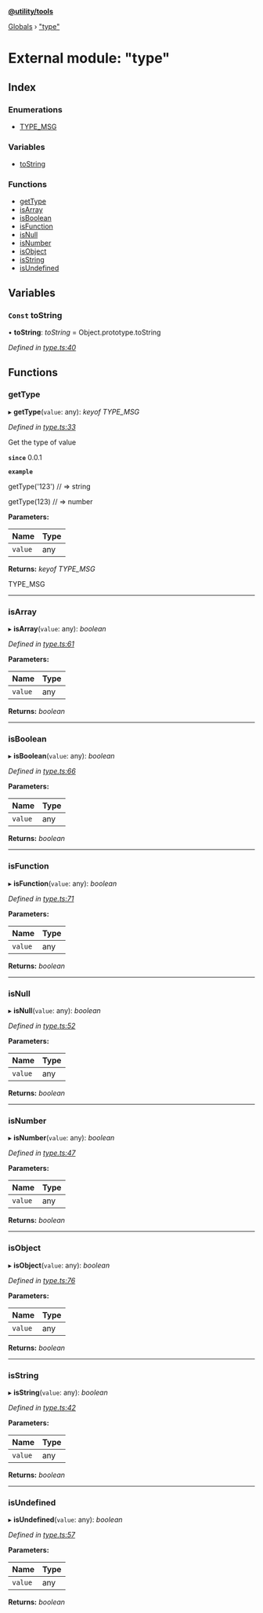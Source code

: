 **[@utility/tools](../README.md)**

[Globals](../globals.md) › ["type"](_type_.md)

# External module: "type"

## Index

### Enumerations

* [TYPE_MSG](../enums/_type_.type_msg.md)

### Variables

* [toString](_type_.md#const-tostring)

### Functions

* [getType](_type_.md#gettype)
* [isArray](_type_.md#isarray)
* [isBoolean](_type_.md#isboolean)
* [isFunction](_type_.md#isfunction)
* [isNull](_type_.md#isnull)
* [isNumber](_type_.md#isnumber)
* [isObject](_type_.md#isobject)
* [isString](_type_.md#isstring)
* [isUndefined](_type_.md#isundefined)

## Variables

### `Const` toString

• **toString**: *toString* =  Object.prototype.toString

*Defined in [type.ts:40](https://github.com/Wimjiang/utility/blob/cb35816/src/type.ts#L40)*

## Functions

###  getType

▸ **getType**(`value`: any): *keyof TYPE_MSG*

*Defined in [type.ts:33](https://github.com/Wimjiang/utility/blob/cb35816/src/type.ts#L33)*

Get the type of value

**`since`** 0.0.1

**`example`** 

getType('123')
// => string

getType(123)
// => number

**Parameters:**

Name | Type |
------ | ------ |
`value` | any |

**Returns:** *keyof TYPE_MSG*

TYPE_MSG

___

###  isArray

▸ **isArray**(`value`: any): *boolean*

*Defined in [type.ts:61](https://github.com/Wimjiang/utility/blob/cb35816/src/type.ts#L61)*

**Parameters:**

Name | Type |
------ | ------ |
`value` | any |

**Returns:** *boolean*

___

###  isBoolean

▸ **isBoolean**(`value`: any): *boolean*

*Defined in [type.ts:66](https://github.com/Wimjiang/utility/blob/cb35816/src/type.ts#L66)*

**Parameters:**

Name | Type |
------ | ------ |
`value` | any |

**Returns:** *boolean*

___

###  isFunction

▸ **isFunction**(`value`: any): *boolean*

*Defined in [type.ts:71](https://github.com/Wimjiang/utility/blob/cb35816/src/type.ts#L71)*

**Parameters:**

Name | Type |
------ | ------ |
`value` | any |

**Returns:** *boolean*

___

###  isNull

▸ **isNull**(`value`: any): *boolean*

*Defined in [type.ts:52](https://github.com/Wimjiang/utility/blob/cb35816/src/type.ts#L52)*

**Parameters:**

Name | Type |
------ | ------ |
`value` | any |

**Returns:** *boolean*

___

###  isNumber

▸ **isNumber**(`value`: any): *boolean*

*Defined in [type.ts:47](https://github.com/Wimjiang/utility/blob/cb35816/src/type.ts#L47)*

**Parameters:**

Name | Type |
------ | ------ |
`value` | any |

**Returns:** *boolean*

___

###  isObject

▸ **isObject**(`value`: any): *boolean*

*Defined in [type.ts:76](https://github.com/Wimjiang/utility/blob/cb35816/src/type.ts#L76)*

**Parameters:**

Name | Type |
------ | ------ |
`value` | any |

**Returns:** *boolean*

___

###  isString

▸ **isString**(`value`: any): *boolean*

*Defined in [type.ts:42](https://github.com/Wimjiang/utility/blob/cb35816/src/type.ts#L42)*

**Parameters:**

Name | Type |
------ | ------ |
`value` | any |

**Returns:** *boolean*

___

###  isUndefined

▸ **isUndefined**(`value`: any): *boolean*

*Defined in [type.ts:57](https://github.com/Wimjiang/utility/blob/cb35816/src/type.ts#L57)*

**Parameters:**

Name | Type |
------ | ------ |
`value` | any |

**Returns:** *boolean*
